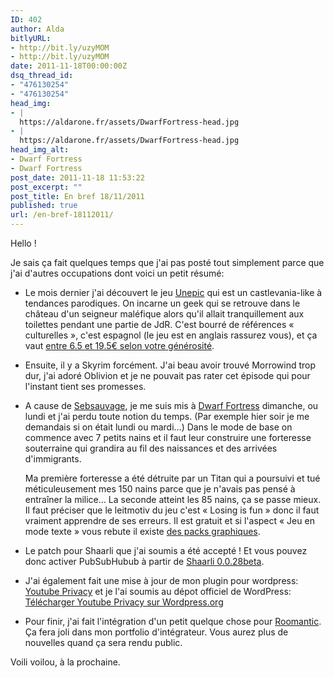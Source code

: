 ```yaml
---
ID: 402
author: Alda
bitlyURL:
- http://bit.ly/uzyMOM
- http://bit.ly/uzyMOM
date: 2011-11-18T00:00:00Z
dsq_thread_id:
- "476130254"
- "476130254"
head_img:
- |
  https://aldarone.fr/assets/DwarfFortress-head.jpg
- |
  https://aldarone.fr/assets/DwarfFortress-head.jpg
head_img_alt:
- Dwarf Fortress
- Dwarf Fortress
post_date: 2011-11-18 11:53:22
post_excerpt: ""
post_title: En bref 18/11/2011
published: true
url: /en-bref-18112011/
---
```


Hello !

Je sais ça fait quelques temps que j'ai pas posté tout simplement parce que j'ai d'autres occupations dont voici un petit résumé:

<ul>
  <li><p>Le mois dernier j'ai découvert le jeu <a href="http://www.unepicgame.com/en/index.html">Unepic</a> qui est un castlevania-like à tendances parodiques. On incarne un geek qui se retrouve dans le château d'un seigneur maléfique alors qu'il allait tranquillement aux toilettes pendant une partie de JdR. C'est bourré de références « culturelles », c'est espagnol (le jeu est en anglais rassurez vous), et ça vaut <a href="http://www.unepicgame.com/en/comprar.html">entre 6.5 et 19.5€ selon votre générosité</a>.</p></li>
  <li><p>Ensuite, il y a Skyrim forcément. J'ai beau avoir trouvé Morrowind trop dur, j'ai adoré Oblivion et je ne pouvait pas rater cet épisode qui pour l'instant tient ses promesses.</p></li>
  <li>
     <p>A cause de <a href="http://sebsauvage.net/">Sebsauvage</a>, je me suis mis à <a href="http://www.bay12games.com/dwarves/">Dwarf Fortress</a> dimanche, ou lundi et j'ai perdu toute notion du temps. (Par exemple hier soir je me demandais si on était lundi ou mardi…) Dans le mode de base on commence avec 7 petits nains et il faut leur construire une forteresse souterraine qui grandira au fil des naissances et des arrivées d'immigrants.</p>
     <p>Ma première forteresse a été détruite par un Titan qui a poursuivi et tué méticuleusement mes 150 nains parce que je n'avais pas pensé à entraîner la milice... La seconde atteint les 85 nains, ça se passe mieux. Il faut préciser que le leitmotiv du jeu c'est « Losing is fun » donc il faut vraiment apprendre de ses erreurs. Il est gratuit et si l'aspect « Jeu en mode texte » vous rebute il existe <a href="http://df.magmawiki.com/index.php/Graphics_set_repository">des packs graphiques</a>.</p></li>
  <li><p>Le patch pour Shaarli que j'ai soumis a été accepté ! Et vous pouvez donc activer PubSubHubub à partir de <a href="http://sebsauvage.net/wiki/doku.php?id=php:shaarli">Shaarli 0.0.28beta</a>.</p></li>
  <li><p>J'ai également fait une mise à jour de mon plugin pour wordpress: <a href="https://aldarone.fr/integrez-les-videos-youtube-en-https-et-sans-cookie-sur-votre-blog-wordpress/" title="Intégrez les videos youtube en HTTPS et sans cookie sur votre blog wordpress">Youtube Privacy</a> et je l'ai soumis au dépot officiel de WordPress: <a href="http://wordpress.org/extend/plugins/youtube-privacy/">Télécharger Youtube Privacy sur Wordpress.org</a></p></li>
  <li><p>Pour finir, j'ai fait l'intégration d'un petit quelque chose pour <a href="http://roomantic.fr">Roomantic</a>. Ça fera joli dans mon portfolio d'intégrateur. Vous aurez plus de nouvelles quand ça sera rendu public.</p></li>
</ul>

Voili voilou, à la prochaine.